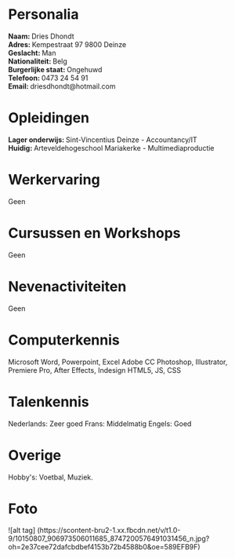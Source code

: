 
<h1>Personalia</h1>
<strong>Naam: </strong>Dries Dhondt<br>
<strong>Adres: </strong>Kempestraat 97 9800 Deinze<br>
<strong>Geslacht: </strong>Man<br>
<strong>Nationaliteit: </strong>Belg<br>
<strong>Burgerlijke staat: </strong>Ongehuwd<br>
<strong>Telefoon: </strong>0473 24 54 91<br>
<strong>Email: </strong>driesdhondt@hotmail.com

<h1>Opleidingen</h1>
<strong>Lager onderwijs: </strong>Sint-Vincentius Deinze - Accountancy/IT <br>
<strong>Huidig: </strong>Arteveldehogeschool Mariakerke - Multimediaproductie

<h1>Werkervaring</h1>
    Geen

<h1>Cursussen en Workshops</h1>
    Geen
    
<h1>Nevenactiviteiten</h1>
    Geen
    
<h1>Computerkennis</h1>
    Microsoft Word, Powerpoint, Excel
    Adobe CC Photoshop, Illustrator, Premiere Pro, After Effects, Indesign
    HTML5, JS, CSS
    
<h1>Talenkennis</h1>
    Nederlands: Zeer goed
    Frans: Middelmatig
    Engels: Goed
    
<h1>Overige</h1>
    Hobby's: Voetbal, Muziek.
    
<h1>Foto</h1>
![alt tag] (https://scontent-bru2-1.xx.fbcdn.net/v/t1.0-9/10150807_906973506011685_8747200576491031456_n.jpg?oh=2e37cee72dafcbdbef4153b72b4588b0&oe=589EFB9F)
    